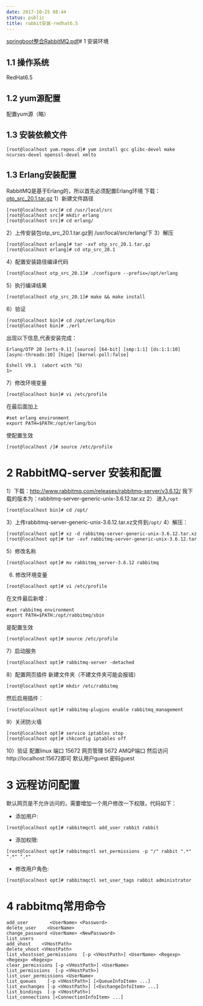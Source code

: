 ```yaml
---
date: 2017-10-25 08:44
status: public
title: rabbit安装-redhat6.5
---
```


[springboot整合RabbitMQ.pdf](/新农险技术文档/rabbit/_attachment/rabbit安装/springboot整合RabbitMQ.pdf)# 1 安装环境
## 1.1 操作系统
RedHat6.5
## 1.2 yum源配置
配置yum源（略）
## 1.3 安装依赖文件
```
[root@localhost yum.repos.d]# yum install gcc glibc-devel make ncurses-devel openssl-devel xmlto
``` 
 
## 1.3 Erlang安装配置
RabbitMQ是基于Erlang的，所以首先必须配置Erlang环境
下载：[otp_src_20.1.tar.gz](http://www.erlang.org/download/otp_src_20.1.tar.gz)
1）新建文件路径
```
[root@localhost src]# cd /usr/local/src
[root@localhost src]# mkdir erlang
[root@localhost src]# cd erlang/
```
2）上传安装包otp_src_20.1.tar.gz到 /usr/local/src/erlang/下
3）解压
```
[root@localhost erlang]# tar -xvf otp_src_20.1.tar.gz
[root@localhost erlang]# cd otp_src_20.1 
```
4）配置安装路径编译代码
```
[root@localhost otp_src_20.1]# ./configure --prefix=/opt/erlang
```
5）执行编译结果
```
[root@localhost otp_src_20.1]# make && make install   
```
6）验证
```
[root@localhost bin]# cd /opt/erlang/bin
[root@localhost bin]# ./erl
```
出现以下信息,代表安装完成：
```
Erlang/OTP 20 [erts-9.1] [source] [64-bit] [smp:1:1] [ds:1:1:10] [async-threads:10] [hipe] [kernel-poll:false]

Eshell V9.1  (abort with ^G)
1> 
```
7）修改环境变量
```
[root@localhost bin]# vi /etc/profile
```
在最后面加上
```
#set erlang environment
export PATH=$PATH:/opt/erlang/bin
```
使配置生效
```
[root@localhost /]# source /etc/profile
```
# 2 RabbitMQ-server 安装和配置
1）下载：http://www.rabbitmq.com/releases/rabbitmq-server/v3.6.12/
我下载的版本为：rabbitmq-server-generic-unix-3.6.12.tar.xz
2） 进入`/opt`
```
[root@localhost bin]# cd /opt/
```
3）上传rabbitmq-server-generic-unix-3.6.12.tar.xz文件到`/opt/`
4）解压：
```
[root@localhost opt]# xz -d rabbitmq-server-generic-unix-3.6.12.tar.xz 
[root@localhost opt]# tar -xvf rabbitmq-server-generic-unix-3.6.12.tar 
```
5）修改名称
```
[root@localhost opt]# mv rabbitmq_server-3.6.12 rabbitmq
```
6) 修改环境变量
```
[root@localhost opt]# vi /etc/profile
```
在文件最后新增：
```
#set rabbitmq environment
export PATH=$PATH:/opt/rabbitmq/sbin
```
是配置生效
```
[root@localhost opt]# source /etc/profile
```
7）启动服务
```
[root@localhost opt]# rabbitmq-server -detached
```
8）配置网页插件
新建文件夹（不建文件夹可能会报错）
```
[root@localhost opt]# mkdir /etc/rabbitmq
```
然后启用插件：
```
[root@localhost opt]# rabbitmq-plugins enable rabbitmq_management
```
9）关闭防火墙
```
[root@localhost opt]# service iptables stop
[root@localhost opt]# chkconfig iptables off
```
10）验证
配置linux 端口 15672 网页管理  5672 AMQP端口
然后访问http://localhost:15672即可 
默认用户guest 密码guest

# 3 远程访问配置
默认网页是不允许访问的，需要增加一个用户修改一下权限，代码如下：
- 添加用户:
```
[root@localhost opt]# rabbitmqctl add_user rabbit rabbit
```
- 添加权限:
```
[root@localhost opt]# rabbitmqctl set_permissions -p "/" rabbit ".*" ".*" ".*"
```
- 修改用户角色:
```
[root@localhost opt]# rabbitmqctl set_user_tags rabbit administrator
```

# 4 rabbitmq常用命令
```
add_user        <UserName> <Password>
delete_user    <UserName>
change_password <UserName> <NewPassword>
list_users
add_vhost    <VHostPath>
delete_vhost <VHostPath>
list_vhostsset_permissions  [-p <VHostPath>] <UserName> <Regexp> <Regexp> <Regexp>
clear_permissions [-p <VHostPath>] <UserName>
list_permissions  [-p <VHostPath>]
list_user_permissions <UserName>
list_queues    [-p <VHostPath>] [<QueueInfoItem> ...]
list_exchanges [-p <VHostPath>] [<ExchangeInfoItem> ...]
list_bindings  [-p <VHostPath>]
list_connections [<ConnectionInfoItem> ...]
```